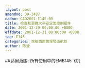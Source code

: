 ```yaml
---
layout: post
amendno: 39-3487
cadno: CAD2001-E145-09
title: 检查和更换水平安定面控制组件
date: 2001-12-29 00:00:00 +0800
effdate: 2001-12-31 00:00:00 +0800
tag: E145
categories: 民航西南管理局适航处
author: 陈波
---
```


##适用范围:
所有使用中的EMB145飞机

